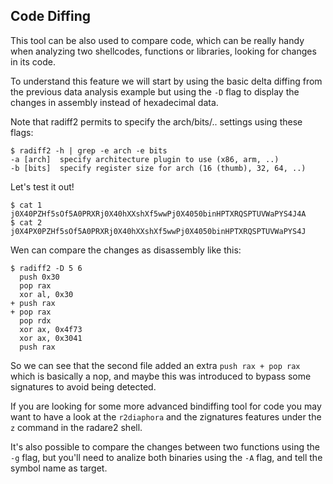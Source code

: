 ## Code Diffing

This tool can be also used to compare code, which can be really handy when analyzing two shellcodes, functions or libraries, looking for changes in its code.

To understand this feature we will start by using the basic delta diffing from the previous data analysis example but using the `-D` flag to display the changes in assembly instead of hexadecimal data.

Note that radiff2 permits to specify the arch/bits/.. settings using these flags:

```console
$ radiff2 -h | grep -e arch -e bits
-a [arch]  specify architecture plugin to use (x86, arm, ..)
-b [bits]  specify register size for arch (16 (thumb), 32, 64, ..)
```

Let's test it out!

```console
$ cat 1
j0X40PZHf5sOf5A0PRXRj0X40hXXshXf5wwPj0X4050binHPTXRQSPTUVWaPYS4J4A
$ cat 2
j0X4PX0PZHf5sOf5A0PRXRj0X40hXXshXf5wwPj0X4050binHPTXRQSPTUVWaPYS4J
```

Wen can compare the changes as disassembly like this:

```console
$ radiff2 -D 5 6
  push 0x30
  pop rax
  xor al, 0x30
+ push rax
+ pop rax
  pop rdx
  xor ax, 0x4f73
  xor ax, 0x3041
  push rax
```

So we can see that the second file added an extra `push rax + pop rax` which is basically a nop, and maybe this was introduced to bypass some signatures to avoid being detected.

If you are looking for some more advanced bindiffing tool for code you may want to have a look at the `r2diaphora` and the zignatures features under the `z` command in the radare2 shell.

It's also possible to compare the changes between two functions using the `-g` flag, but you'll need to analize both binaries using the `-A` flag, and tell the symbol name as target.
